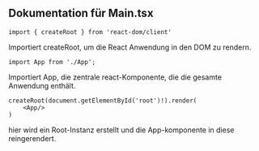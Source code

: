 ## Dokumentation für Main.tsx
```
import { createRoot } from 'react-dom/client'
```
Importiert createRoot, um die React Anwendung in den DOM zu rendern.

```
import App from './App';
```
Importiert App, die zentrale react-Komponente, die die gesamte Anwendung enthält.

```
createRoot(document.getElementById('root')!).render(
    <App/>
)
```
hier wird ein Root-Instanz erstellt und die App-komponente in diese reingerendert.